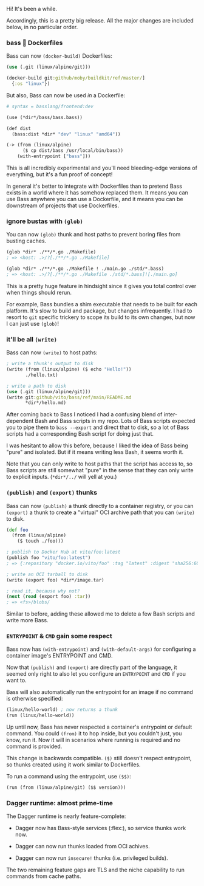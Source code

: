 Hi! It's been a while.

Accordingly, this is a pretty big release. All the major changes are included
below, in no particular order.


### bass 🤝 Dockerfiles

Bass can now `(docker-build)` Dockerfiles:

```clojure
(use (.git (linux/alpine/git)))

(docker-build git:github/moby/buildkit/ref/master/]
  {:os "linux"})
```

But also, Bass can now be used _in_ a Dockerfile:

```dockerfile
# syntax = basslang/frontend:dev

(use (*dir*/bass/bass.bass))

(def dist
  (bass:dist *dir* "dev" "linux" "amd64"))

(-> (from (linux/alpine)
      ($ cp dist/bass /usr/local/bin/bass))
    (with-entrypoint ["bass"]))
```

This is all incredibly experimental and you'll need bleeding-edge versions of
everything, but it's a fun proof of concept!

In general it's better to integrate with Dockerfiles than to pretend Bass
exists in a world where it has somehow replaced them. It means you can use Bass
anywhere you can use a Dockerfile, and it means you can be downstream of
projects that use Dockerfiles.


### ignore bustas with `(glob)`

You can now `(glob)` thunk and host paths to prevent boring files from busting
caches.

```clojure
(glob *dir* ./**/*.go ./Makefile)
; => <host: .>/?[./**/*.go ./Makefile]

(glob *dir* ./**/*.go ./Makefile ! ./main.go ./std/*.bass)
; => <host: .>/?[./**/*.go ./Makefile ./std/*.bass]![./main.go]
```

This is a pretty huge feature in hindsight since it gives you total control
over when things should rerun.

For example, Bass bundles a shim executable that needs to be built for each
platform. It's slow to build and package, but changes infrequently. I had to
resort to `git` specific trickery to scope its build to its own changes, but
now I can just use `(glob)`!


### it'll be all `(write)`

Bass can now `(write)` to host paths:

```clojure
; write a thunk's output to disk
(write (from (linux/alpine) ($ echo "Hello!"))
       ./hello.txt)

; write a path to disk
(use (.git (linux/alpine/git)))
(write git:github/vito/bass/ref/main/README.md
       *dir*/hello.md)
```

After coming back to Bass I noticed I had a confusing blend of inter-dependent
Bash and Bass scripts in my repo. Lots of Bass scripts expected you to pipe
them to `bass --export` and direct that to disk, so a lot of Bass scripts had a
corresponding Bash script for doing just that.

I was hesitant to allow this before, because I liked the idea of Bass being
"pure" and isolated. But if it means writing less Bash, it seems worth it.

Note that you can only write to host paths that the script has access to, so
Bass scripts are still somewhat "pure" in the sense that they can only write to
explicit inputs. (`*dir*/../` will yell at you.)


### `(publish)` and `(export)` thunks

Bass can now `(publish)` a thunk directly to a container registry, or you can
`(export)` a thunk to create a "virtual" OCI archive path that you can
`(write)` to disk.

```clojure
(def foo
  (from (linux/alpine)
    ($ touch ./foo)))

; publish to Docker Hub at vito/foo:latest
(publish foo "vito/foo:latest")
; => {:repository "docker.io/vito/foo" :tag "latest" :digest "sha256:60f786f7639880846f853388cd668d95f619749b0086b127ad030dd9fc7dd0a3"}

; write an OCI tarball to disk
(write (export foo) *dir*/image.tar)

; read it, because why not?
(next (read (export foo) :tar))
; => <fs>/blobs/
```

Similar to before, adding these allowed me to delete a few Bash scripts and
write more Bass.


### `ENTRYPOINT` & `CMD` gain some respect

Bass now has `(with-entrypoint)` and `(with-default-args)` for configuring a
container image's ENTRYPOINT and CMD.

Now that `(publish)` and `(export)` are directly part of the language, it
seemed only right to also let you configure an `ENTRYPOINT` and `CMD` if you
want to.

Bass will also automatically run the entrypoint for an image if no command is otherwise specified:

```clojure
(linux/hello-world) ; now returns a thunk
(run (linux/hello-world))
```

Up until now, Bass has never respected a container's entrypoint or default
command. You could `(from)` it to hop inside, but you couldn't just, you know,
run it. Now it will in scenarios where running is required and no command is
provided.

This change is backwards compatible. `($)` still doesn't respect entrypoint, so
thunks created using it work similar to Dockerfiles.

To run a command using the entrypoint, use `($$)`:

```clojure
(run (from (linux/alpine/git) ($$ version)))
```


### Dagger runtime: almost prime-time

The Dagger runtime is nearly feature-complete:

* Dagger now has Bass-style services (:flex:), so service thunks work now.

* Dagger can now run thunks loaded from OCI achives.

* Dagger can now run `insecure!` thunks (i.e. privileged builds).

The two remaining feature gaps are TLS and the niche capability to run commands
from cache paths.
